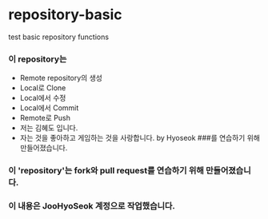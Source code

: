 # repository-basic
test basic repository functions

### 이 repository는
* Remote repository의 생성
* Local로 Clone
* Local에서 수정
* Local에서 Commit
* Remote로 Push
* 저는 김혜도 입니다.
* 자는 것을 좋아하고 게임하는 것을 사랑합니다. by Hyoseok
###를 연습하기 위해 만들어졌습니다.
### 이 'repository'는 fork와 pull request를 연습하기 위해 만들어졌습니다.
### 이 내용은 JooHyoSeok 계정으로 작업했습니다.